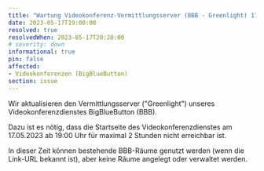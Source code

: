 ```yaml
---
title: "Wartung Videokonferenz-Vermittlungsserver (BBB - Greenlight) 17.05.2023"
date: 2023-05-17T19:00:00
resolved: true
resolvedWhen: 2023-05-17T20:20:00
# severity: down
informational: true
pin: false 
affected:
- Videokonferenzen (BigBlueButton)
section: issue
---
```


Wir aktualisieren den Vermittlungsserver ("Greenlight") unseres Videokonferenzdienstes BigBlueButton (BBB).

Dazu ist es nötig, dass die Startseite des Videokonferenzdienstes am 17.05.2023 ab 19:00 Uhr für maximal 2 Stunden nicht erreichbar ist.

In dieser Zeit können bestehende BBB-Räume genutzt werden (wenn die Link-URL bekannt ist), aber keine Räume angelegt oder verwaltet werden.
